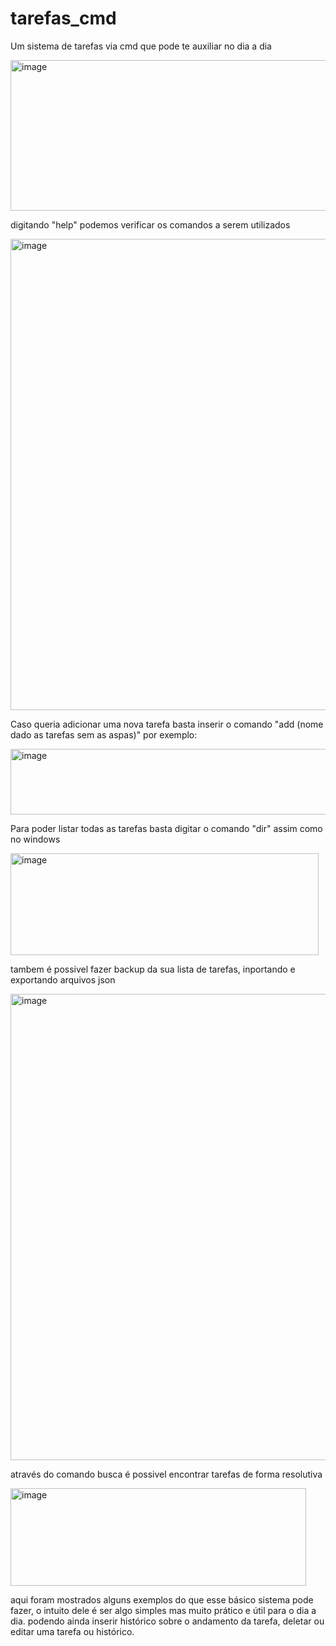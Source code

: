 # tarefas_cmd
Um sistema de tarefas via cmd que pode te auxiliar no dia a dia 

<img width="528" height="241" alt="image" src="https://github.com/user-attachments/assets/b45fcc01-8d17-40ce-bd2d-e0417cd05fea" />


digitando "help" podemos verificar os comandos a serem utilizados

<img width="858" height="754" alt="image" src="https://github.com/user-attachments/assets/8c6174c8-e527-41ea-90c2-21997611e3c2" />

Caso queria adicionar uma nova tarefa basta inserir o comando "add (nome dado as tarefas sem as aspas)" por exemplo:

<img width="656" height="105" alt="image" src="https://github.com/user-attachments/assets/aaabdba7-e699-442a-b0e2-47f4cdb9e02b" />

Para poder listar todas as tarefas basta digitar o comando "dir" assim como no windows

<img width="493" height="163" alt="image" src="https://github.com/user-attachments/assets/7b552c4d-ee0f-4d61-bc4c-b5a0d70371a2" />

tambem é possivel fazer backup da sua lista de tarefas, inportando e exportando arquivos json 

<img width="897" height="746" alt="image" src="https://github.com/user-attachments/assets/d5ae2acc-ac4c-49f9-b21f-ef82b2a1abae" />

através do comando busca é possivel encontrar tarefas de forma resolutiva

<img width="473" height="156" alt="image" src="https://github.com/user-attachments/assets/72a44faa-1fff-4813-93ea-08daf179da6a" />

aqui foram mostrados alguns exemplos do que esse básico sistema pode fazer, o intuito dele é ser algo simples mas muito prático e útil para o dia a dia.
podendo ainda inserir histórico sobre o andamento da tarefa, deletar ou editar uma tarefa ou histórico.
